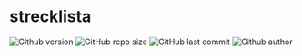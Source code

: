 # strecklista

![Github version](https://img.shields.io/badge/version-0.0.0-darkblue?style=flat-square)
![GitHub repo size](https://img.shields.io/github/repo-size/erikpersson0884/strecklista?color=blue&style=flat-square)
![GitHub last commit](https://img.shields.io/github/last-commit/erikpersson0884/strecklista?color=darkgreen&style=flat-square) 
<a style="text-decoration: none !important; display:inline;" href="https://github.com/erikpersson0884">![Github author](https://img.shields.io/badge/Author-erikpersson0884-darkred?style=flat-square)</a>

